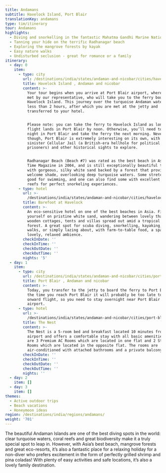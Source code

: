 ```yaml
---
title: Andamans
subtitle: Havelock Island, Port Blair
translationKey: andamans
type: tim/itinerary
tour: Andamans
highlights:
  - Diving and snorkelling in the fantastic Mahatma Gandhi Marine National Park
  - Tanning your hide on the terrific Radhanagar beach
  - Exploring the mangrove forests by kayak
  - Easy nature walks
  - Undisturbed seclusion - great for romance or a family
itinerary:
  - day: 0
    item:
      - type: city
        url: /destinations/india/states/andaman-and-nicobar/cities/havelock-island/
        title: Havelock Island , Andaman and nicobar
        content: >-
          Your tour begins when you arrive at Port Blair airport, where you are
          met by our representative, who will take you to the ferry bound for
          Havelock Island. This journey over the turquoise Andaman waters takes
          less than 2 hours, after which you are met at the jetty and
          transferred to your hotel.


          Please note: you can take the ferry to Havelock Island as long as your
          flight lands in Port Blair by noon. Otherwise, you’ll need to stay a
          night in Port Blair and take the ferry the next morning. Never fear
          though, Port Blair is extremely interesting on its own, with the
          sinister Cellular Jail (a British-era hellhole for political
          prisoners) and other historical sights to explore.


          Radhanagar Beach (Beach #7) was rated as the best beach in Asia by
          Time Magazine in 2004, and is still exceptionally beautiful today,
          with gorgeous, silky white sand backed by a forest that provides
          welcome shade, overlooking deep turquoise waters. Some stretches are
          good for swimming, and one can also find some with excellent coral
          reefs for perfect snorkeling experiences.
      - type: hotel
        url: >-
          /destinations/india/states/andaman-and-nicobar/cities/havelock-island/hotels/barefoot-at-havelock/
        title: Barefoot at Havelock
        content: >-
          An eco-sensitive hotel on one of the best beaches in Asia. Find
          yourself on pristine white sand, wandering between lovely thatched and
          wooden cottages, tents and villas spread out amid a tropical rain
          forest. A great spot for scuba diving, snorkelling, kayaking, jungle
          walks, or simply lazing about, with farm-to-table food, a spa and a
          lovely, relaxed ambience.
        checkInDate: ''
        checkInTime: ''
        checkOutDate: ''
        checkOutTime: ''
        nights: '5'
  - day: 1
    item:
      - type: city
        url: /destinations/india/states/andaman-and-nicobar/cities/port-blair/
        title: Port Blair , Andaman and nicobar
        content: >-
          Today, you transfer to the jetty to board the ferry to Port Blair. By
          the time you reach Port Blair it will probably be too late to catch an
          onward flight, so you need to stay overnight near Port Blair's
          airport.
      - type: hotel
        url: >-
          /destinations/india/states/andaman-and-nicobar/cities/port-blair/hotels/the-nest/
        title: The Nest
        content: >-
          The Nest is a 5-room bed and breakfast located 10 minutes from the
          airport and offers a comfortable stay with all basic amenities. There
          are 3 Premium AC Rooms which are located in one flat and 2 Standard AC
          Rooms which are located in the opposite flat. The rooms are
          air-conditioned with attached bathrooms and a private balcony.
        checkInDate: ''
        checkInTime: ''
        checkOutDate: ''
        checkOutTime: ''
        nights: ''
  - day: 2
    item: []
  - day: 3
    item: []
themes:
  - Active outdoor trips
  - Beach vacations
  - Honeymoon ideas
region: /destinations/india/regions/andamans/
weight: '701'
---
```

The beautiful Andaman Islands are one of the best diving spots in the world: clear turquoise waters, coral reefs and great biodiversity make it a truly special spot to leap in. However, with Asia’s best beach, mangrove forests and great eco-resorts, it’s also a fantastic place for a relaxing holiday for a non-diver who prefers excitement in the form of perfectly grilled shrimp and pina coladas! With plenty of easy activities and safe locations, it’s also a lovely family destination.
